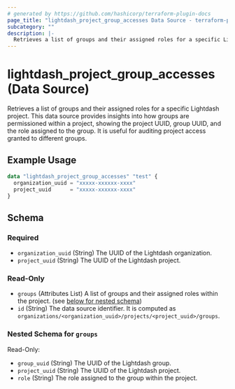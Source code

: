 ```yaml
---
# generated by https://github.com/hashicorp/terraform-plugin-docs
page_title: "lightdash_project_group_accesses Data Source - terraform-provider-lightdash"
subcategory: ""
description: |-
  Retrieves a list of groups and their assigned roles for a specific Lightdash project. This data source provides insights into how groups are permissioned within a project, showing the project UUID, group UUID, and the role assigned to the group. It is useful for auditing project access granted to different groups.
---
```


# lightdash_project_group_accesses (Data Source)

Retrieves a list of groups and their assigned roles for a specific Lightdash project. This data source provides insights into how groups are permissioned within a project, showing the project UUID, group UUID, and the role assigned to the group. It is useful for auditing project access granted to different groups.

## Example Usage

```terraform
data "lightdash_project_group_accesses" "test" {
  organization_uuid = "xxxxx-xxxxxx-xxxx"
  project_uuid      = "xxxxx-xxxxxx-xxxx"
}
```

<!-- schema generated by tfplugindocs -->
## Schema

### Required

- `organization_uuid` (String) The UUID of the Lightdash organization.
- `project_uuid` (String) The UUID of the Lightdash project.

### Read-Only

- `groups` (Attributes List) A list of groups and their assigned roles within the project. (see [below for nested schema](#nestedatt--groups))
- `id` (String) The data source identifier. It is computed as `organizations/<organization_uuid>/projects/<project_uuid>/groups`.

<a id="nestedatt--groups"></a>
### Nested Schema for `groups`

Read-Only:

- `group_uuid` (String) The UUID of the Lightdash group.
- `project_uuid` (String) The UUID of the Lightdash project.
- `role` (String) The role assigned to the group within the project.
